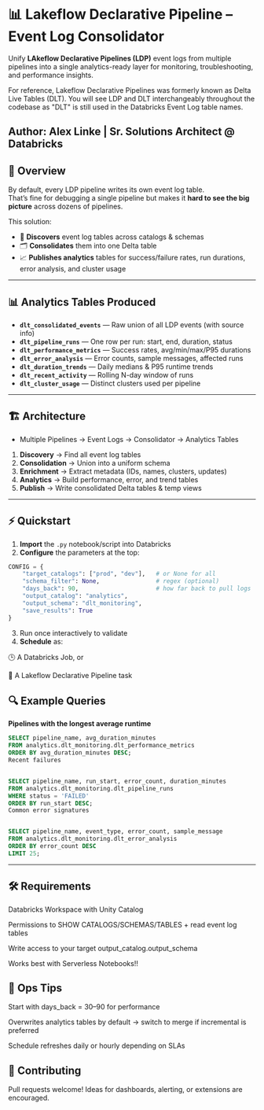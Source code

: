 # 📊 Lakeflow Declarative Pipeline – Event Log Consolidator

Unify **LAkeflow Declarative Pipelines (LDP)** event logs from multiple pipelines into a single analytics-ready layer for monitoring, troubleshooting, and performance insights.

For reference, Lakeflow Declarative Pipelines was formerly known as Delta Live Tables (DLT). You will see LDP and DLT interchangeably throughout the codebase as "DLT" is still used in the Databricks Event Log table names. 

Author: Alex Linke | Sr. Solutions Architect @ Databricks
---

## 🚀 Overview

By default, every LDP pipeline writes its own event log table.  
That’s fine for debugging a single pipeline but makes it **hard to see the big picture** across dozens of pipelines.

This solution:
- 🔎 **Discovers** event log tables across catalogs & schemas  
- 🗂 **Consolidates** them into one Delta table  
- 📈 **Publishes analytics** tables for success/failure rates, run durations, error analysis, and cluster usage  

---

## 📊 Analytics Tables Produced

- **`dlt_consolidated_events`** — Raw union of all LDP events (with source info)  
- **`dlt_pipeline_runs`** — One row per run: start, end, duration, status  
- **`dlt_performance_metrics`** — Success rates, avg/min/max/P95 durations  
- **`dlt_error_analysis`** — Error counts, sample messages, affected runs  
- **`dlt_duration_trends`** — Daily medians & P95 runtime trends  
- **`dlt_recent_activity`** — Rolling N-day window of runs  
- **`dlt_cluster_usage`** — Distinct clusters used per pipeline  

---

## 🏗️ Architecture
- Multiple Pipelines → Event Logs → Consolidator → Analytics Tables


1. **Discovery** → Find all event log tables  
2. **Consolidation** → Union into a uniform schema  
3. **Enrichment** → Extract metadata (IDs, names, clusters, updates)  
4. **Analytics** → Build performance, error, and trend tables  
5. **Publish** → Write consolidated Delta tables & temp views  

---

## ⚡ Quickstart

1. **Import** the `.py` notebook/script into Databricks  
2. **Configure** the parameters at the top:

```python
CONFIG = {
    "target_catalogs": ["prod", "dev"],   # or None for all
    "schema_filter": None,                # regex (optional)
    "days_back": 90,                      # how far back to pull logs
    "output_catalog": "analytics",
    "output_schema": "dlt_monitoring",
    "save_results": True
}
```
3. Run once interactively to validate
4. **Schedule** as:

🕒 A Databricks Job, or

🔄 A Lakeflow Declarative Pipeline task

## 🔍 Example Queries

**Pipelines with the longest average runtime**
```sql
SELECT pipeline_name, avg_duration_minutes
FROM analytics.dlt_monitoring.dlt_performance_metrics
ORDER BY avg_duration_minutes DESC;
Recent failures


SELECT pipeline_name, run_start, error_count, duration_minutes
FROM analytics.dlt_monitoring.dlt_pipeline_runs
WHERE status = 'FAILED'
ORDER BY run_start DESC;
Common error signatures


SELECT pipeline_name, event_type, error_count, sample_message
FROM analytics.dlt_monitoring.dlt_error_analysis
ORDER BY error_count DESC
LIMIT 25;
```
--- 

## 🛠 Requirements
Databricks Workspace with Unity Catalog

Permissions to SHOW CATALOGS/SCHEMAS/TABLES + read event log tables

Write access to your target output_catalog.output_schema

Works best with Serverless Notebooks!!

## 📅 Ops Tips
Start with days_back = 30–90 for performance

Overwrites analytics tables by default → switch to merge if incremental is preferred

Schedule refreshes daily or hourly depending on SLAs

## 🤝 Contributing
Pull requests welcome! Ideas for dashboards, alerting, or extensions are encouraged.
